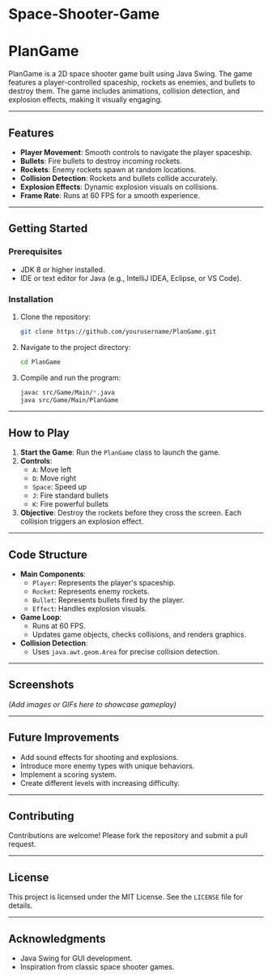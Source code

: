 # Space-Shooter-Game
# PlanGame

PlanGame is a 2D space shooter game built using Java Swing. The game features a player-controlled spaceship, rockets as enemies, and bullets to destroy them. The game includes animations, collision detection, and explosion effects, making it visually engaging.

---

## Features

- **Player Movement**: Smooth controls to navigate the player spaceship.
- **Bullets**: Fire bullets to destroy incoming rockets.
- **Rockets**: Enemy rockets spawn at random locations.
- **Collision Detection**: Rockets and bullets collide accurately.
- **Explosion Effects**: Dynamic explosion visuals on collisions.
- **Frame Rate**: Runs at 60 FPS for a smooth experience.

---

## Getting Started

### Prerequisites

- JDK 8 or higher installed.
- IDE or text editor for Java (e.g., IntelliJ IDEA, Eclipse, or VS Code).

### Installation

1. Clone the repository:

   ```bash
   git clone https://github.com/yourusername/PlanGame.git
   ```

2. Navigate to the project directory:

   ```bash
   cd PlanGame
   ```

3. Compile and run the program:

   ```bash
   javac src/Game/Main/*.java
   java src/Game/Main/PlanGame
   ```

---

## How to Play

1. **Start the Game**: Run the `PlanGame` class to launch the game.
2. **Controls**:
   - `A`: Move left
   - `D`: Move right
   - `Space`: Speed up
   - `J`: Fire standard bullets
   - `K`: Fire powerful bullets
3. **Objective**: Destroy the rockets before they cross the screen. Each collision triggers an explosion effect.

---

## Code Structure

- **Main Components**:
  - `Player`: Represents the player's spaceship.
  - `Rocket`: Represents enemy rockets.
  - `Bullet`: Represents bullets fired by the player.
  - `Effect`: Handles explosion visuals.
- **Game Loop**:
  - Runs at 60 FPS.
  - Updates game objects, checks collisions, and renders graphics.
- **Collision Detection**:
  - Uses `java.awt.geom.Area` for precise collision detection.

---

## Screenshots

*(Add images or GIFs here to showcase gameplay)*

---

## Future Improvements

- Add sound effects for shooting and explosions.
- Introduce more enemy types with unique behaviors.
- Implement a scoring system.
- Create different levels with increasing difficulty.

---

## Contributing

Contributions are welcome! Please fork the repository and submit a pull request.

---

## License

This project is licensed under the MIT License. See the `LICENSE` file for details.

---

## Acknowledgments

- Java Swing for GUI development.
- Inspiration from classic space shooter games.

